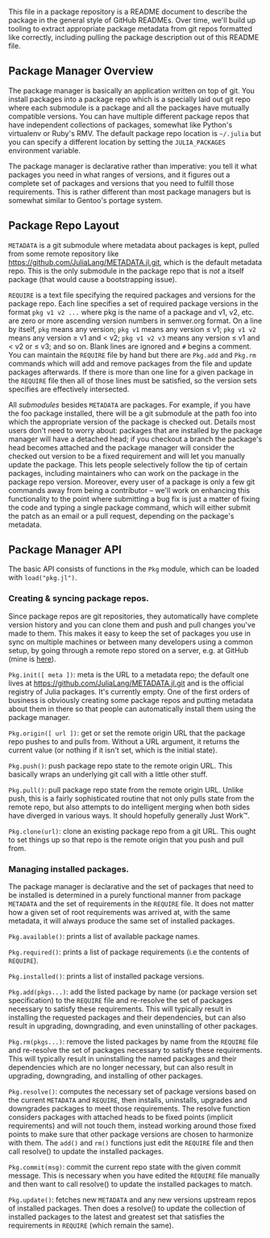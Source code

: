 This file in a package repository is a README document to describe the package
in the general style of GitHub READMEs. Over time, we'll build up tooling to
extract appropriate package metadata from git repos formatted like correctly,
including pulling the package description out of this README file.

## Package Manager Overview

The package manager is basically an application written on top of git. You
install packages into a package repo which is a specially laid out git repo
where each submodule is a package and all the packages have mutually
compatible versions. You can have multiple different package repos that have
independent collections of packages, somewhat like Python's virtualenv or
Ruby's RMV. The default package repo location is `~/.julia` but you can
specify a different location by setting the `JULIA_PACKAGES` environment
variable.

The package manager is declarative rather than imperative: you tell it what
packages you need in what ranges of versions, and it figures out a complete
set of packages and versions that you need to fulfill those requirements. This
is rather different than most package managers but is somewhat similar to
Gentoo's portage system.

## Package Repo Layout

`METADATA` is a git submodule where metadata about packages is kept, pulled
from some remote repository like https://github.com/JuliaLang/METADATA.jl.git,
which is the default metadata repo. This is the only submodule in the package
repo that is *not* a itself package (that would cause a bootstrapping issue).

`REQUIRE` is a text file specifying the required packages and versions for the
package repo. Each line specifies a set of required package versions in the
format `pkg v1 v2 ...` where pkg is the name of a package and v1, v2, etc. are
zero or more ascending version numbers in semver.org format. On a line by
itself, `pkg` means any version; `pkg v1` means any version ≤ v1; `pkg v1 v2`
means any version ≥ v1 and < v2; `pkg v1 v2 v3` means any version ≤ v1 and <
v2 or ≤ v3; and so on. Blank lines are ignored and `#` begins a comment. You
can maintain the `REQUIRE` file by hand but there are `Pkg.add` and `Pkg.rm`
commands which will add and remove packages from the file and update packages
afterwards. If there is more than one line for a given package in the
`REQUIRE` file then all of those lines must be satisfied, so the version sets
specifies are effectively intersected.

All *submodules* besides `METADATA` are packages. For example, if you have the
foo package installed, there will be a git submodule at the path foo into
which the appropriate version of the package is checked out. Details most
users don't need to worry about: packages that are installed by the package
manager will have a detached head; if you checkout a branch the package's head
becomes attached and the package manager will consider the checked out version
to be a fixed requirement and will let you manually update the package. This
lets people selectively follow the tip of certain packages, including
maintainers who can work on the package in the package repo version. Moreover,
every user of a package is only a few git commands away from being a
contributor – we'll work on enhancing this functionality to the point where
submitting a bug fix is just a matter of fixing the code and typing a single
package command, which will either submit the patch as an email or a pull
request, depending on the package's metadata.

## Package Manager API

The basic API consists of functions in the `Pkg` module, which can be loaded
with `load("pkg.jl")`.

### Creating & syncing package repos.

Since package repos are git repositories, they automatically have complete
version history and you can clone them and push and pull changes you've made
to them. This makes it easy to keep the set of packages you use in sync on
multiple machines or between many developers using a common setup, by going
through a remote repo stored on a server, e.g. at GitHub (mine is
[here](https://github.com/StefanKarpinski/.julia)).

`Pkg.init([ meta ])`: meta is the URL to a metadata repo; the default one
lives at https://github.com/JuliaLang/METADATA.jl.git and is the official
registry of Julia packages. It's currently empty. One of the first orders of
business is obviously creating some package repos and putting metadata about
them in there so that people can automatically install them using the package
manager.

`Pkg.origin([ url ])`: get or set the remote origin URL that the package repo
pushes to and pulls from. Without a URL argument, it returns the current value
(or nothing if it isn't set, which is the initial state).

`Pkg.push()`: push package repo state to the remote origin URL. This basically
wraps an underlying git call with a little other stuff.

`Pkg.pull()`: pull package repo state from the remote origin URL. Unlike push,
this is a fairly sophisticated routine that not only pulls state from the
remote repo, but also attempts to do intelligent merging when both sides have
diverged in various ways. It should hopefully generally Just Work™.

`Pkg.clone(url)`: clone an existing package repo from a git URL. This ought to
set things up so that repo is the remote origin that you push and pull from.

### Managing installed packages.

The package manager is declarative and the set of packages that need to be
installed is determined in a purely functional manner from package `METADATA`
and the set of requirements in the `REQUIRE` file. It does not matter how a
given set of root requirements was arrived at, with the same metadata, it will
always produce the same set of installed packages.

`Pkg.available()`: prints a list of available package names.

`Pkg.required()`: prints a list of package requirements (i.e the contents of
`REQUIRE`).

`Pkg.installed()`: prints a list of installed package versions.

`Pkg.add(pkgs...)`: add the listed package by name (or package version set
specification) to the `REQUIRE` file and re-resolve the set of packages
necessary to satisfy these requirements. This will typically result in
installing the requested packages and their dependencies, but can also result
in upgrading, downgrading, and even uninstalling of other packages.

`Pkg.rm(pkgs...)`: remove the listed packages by name from the `REQUIRE` file
and re-resolve the set of packages necessary to satisfy these requirements.
This will typically result in uninstalling the named packages and their
dependencies which are no longer necessary, but can also result in upgrading,
downgrading, and installing of other packages.

`Pkg.resolve()`: computes the necessary set of package versions based on the
current `METADATA` and `REQUIRE`, then installs, uninstalls, upgrades and
downgrades packages to meet those requirements. The resolve function considers
packages with attached heads to be fixed points (implicit requirements) and
will not touch them, instead working around those fixed points to make sure
that other package versions are chosen to harmonize with them. The `add()` and
`rm()` functions just edit the `REQUIRE` file and then call resolve() to
update the installed packages.

`Pkg.commit(msg)`: commit the current repo state with the given commit
message. This is necessary when you have edited the `REQUIRE` file manually
and then want to call resolve() to update the installed packages to match.

`Pkg.update()`: fetches new `METADATA` and any new versions upstream repos of
installed packages. Then does a resolve() to update the collection of
installed packages to the latest and greatest set that satisfies the
requirements in `REQUIRE` (which remain the same).
